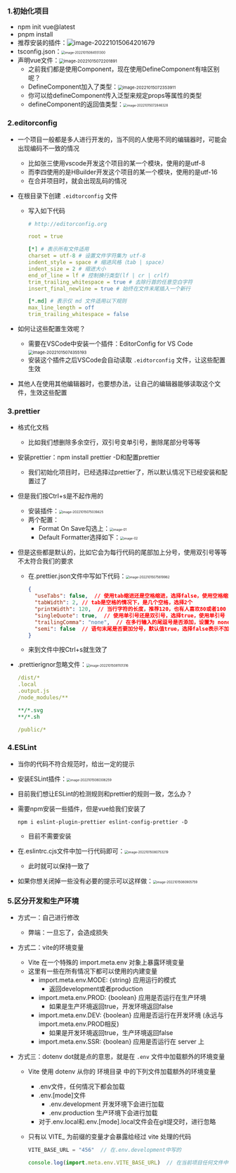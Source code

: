 ### 1.初始化项目

- npm init vue@latest
- pnpm install
- 推荐安装的插件：![image-20221015064201679](images/image-20221015064201679.png)
- tsconfig.json：<img src="images/image-20221015064551300.png" alt="image-20221015064551300" style="zoom: 50%;" />
- 声明vue文件：<img src="images/image-20221015072201891.png" alt="image-20221015072201891" style="zoom:67%;" />
  - 之前我们都是使用Component，现在使用DefineComponent有啥区别呢？
  - DefineComponent加入了类型：<img src="images/image-20221015072353911.png" alt="image-20221015072353911" style="zoom: 67%;" />
  - 你可以给defineComponent传入泛型来规定props等属性的类型
  - defineComponent的返回值类型：<img src="images/image-20221015072846328.png" alt="image-20221015072846328" style="zoom: 50%;" />

### 2.editorconfig

- 一个项目一般都是多人进行开发的，当不同的人使用不同的编辑器时，可能会出现编码不一致的情况

  - 比如张三使用vscode开发这个项目的某一个模块，使用的是utf-8
  - 而李四使用的是HBuilder开发这个项目的某一个模块，使用的是utf-16
  - 在合并项目时，就会出现乱码的情况

- 在根目录下创建 `.eidtorconfig` 文件

  - 写入如下代码

    ```yaml
    # http://editorconfig.org
    
    root = true
    
    [*] # 表示所有文件适用
    charset = utf-8 # 设置文件字符集为 utf-8
    indent_style = space # 缩进风格（tab | space）
    indent_size = 2 # 缩进大小
    end_of_line = lf # 控制换行类型(lf | cr | crlf)
    trim_trailing_whitespace = true # 去除行首的任意空白字符
    insert_final_newline = true # 始终在文件末尾插入一个新行
    
    [*.md] # 表示仅 md 文件适用以下规则
    max_line_length = off
    trim_trailing_whitespace = false
    ```

- 如何让这些配置生效呢？

  - 需要在VSCode中安装一个插件：EditorConfig for VS Code<img src="images/image-20221015074355193.png" alt="image-20221015074355193" style="zoom:67%;" />
  - 安装这个插件之后VSCode会自动读取 `.eidtorconfig` 文件，让这些配置生效

- 其他人在使用其他编辑器时，也要想办法，让自己的编辑器能够读取这个文件，生效这些配置

### 3.prettier

- 格式化文档

  - 比如我们想删除多余空行，双引号变单引号，删除尾部分号等等

- 安装prettier：npm install prettier -D和配置prettier

  - 我们初始化项目时，已经选择过prettier了，所以默认情况下已经安装和配置过了

- 但是我们按Ctrl+s是不起作用的

  - 安装插件：<img src="images/image-20221015075039425.png" alt="image-20221015075039425" style="zoom:50%;" />
  - 两个配置：
    - Format On Save勾选上：<img src="images/01.png" alt="image-01" style="zoom: 50%;" />
    - Default Formatter选择如下：<img src="images/02.png" alt="image-02" style="zoom: 50%;" />

- 但是这些都是默认的，比如它会为每行代码的尾部加上分号，使用双引号等等不太符合我们的要求

  - 在.prettier.json文件中写如下代码：<img src="images/image-20221015075619962.png" alt="image-20221015075619962" style="zoom:50%;" />

    ```json
    {
      "useTabs": false,  // 使用tab缩进还是空格缩进，选择false，使用空格缩进
      "tabWidth": 2, // tab是空格的情况下，是几个空格，选择2个
      "printWidth": 120,  // 当行字符的长度，推荐120，也有人喜欢80或者100
      "singleQuote": true,  // 使用单引号还是双引号，选择true，使用单引号
      "trailingComma": "none",  // 在多行输入的尾逗号是否添加，设置为 none，不添加
      "semi": false  // 语句末尾是否要加分号，默认值true，选择false表示不加
    }
    ```

  - 来到文件中按Ctrl+s就生效了

- .prettierignor忽略文件：<img src="images/image-20221015081101316.png" alt="image-20221015081101316" style="zoom:50%;" />

  ```yaml
  /dist/*
  .local
  .output.js
  /node_modules/**
  
  **/*.svg
  **/*.sh
  
  /public/*
  ```

### 4.ESLint

- 当你的代码不符合规范时，给出一定的提示

- 安装ESLint插件：<img src="images/image-20221015080306259.png" alt="image-20221015080306259" style="zoom:50%;" />

- 目前我们想让ESLint的检测规则和prettier的规则一致，怎么办？

- 需要npm安装一些插件，但是vue给我们安装了

  ```shell
  npm i eslint-plugin-prettier eslint-config-prettier -D
  ```

  - 目前不需要安装

- 在.eslintrc.cjs文件中加一行代码即可：<img src="images/image-20221015080753219.png" alt="image-20221015080753219" style="zoom:50%;" />

  - 此时就可以保持一致了

- 如果你想关闭掉一些没有必要的提示可以这样做：<img src="images/image-20221015080905759.png" alt="image-20221015080905759" style="zoom:50%;" />

### 5.区分开发和生产环境

- 方式一：自己进行修改

  - 弊端：一旦忘了，会造成损失

- 方式二：vite的环境变量

  - Vite 在一个特殊的 import.meta.env 对象上暴露环境变量
  - 这里有一些在所有情况下都可以使用的内建变量
    - import.meta.env.MODE: {string} 应用运行的模式
      - 返回development或者production
    - import.meta.env.PROD: {boolean} 应用是否运行在生产环境
      - 如果是生产环境返回true，开发环境返回false
    - import.meta.env.DEV: {boolean} 应用是否运行在开发环境 (永远与 import.meta.env.PROD相反)
      - 如果是开发环境返回true，生产环境返回false
    - import.meta.env.SSR: {boolean} 应用是否运行在 server 上

- 方式三：dotenv dot就是点的意思，就是在 `.env` 文件中加载额外的环境变量

  - Vite 使用 dotenv 从你的 环境目录 中的下列文件加载额外的环境变量

    - .env文件，任何情况下都会加载
    - .env.[mode]文件
      - .env.development  开发环境下会进行加载
      - .env.production  生产环境下会进行加载
    - 对于.env.local和.env.[mode].local文件会在git提交时，进行忽略

  - 只有以 VITE_ 为前缀的变量才会暴露给经过 vite 处理的代码

    ```js
    VITE_BASE_URL = "456"  // 在.env.development中写的
    ```

    ```js
    console.log(import.meta.env.VITE_BASE_URL)  // 在当前项目任何文件中都可访问
    ```


